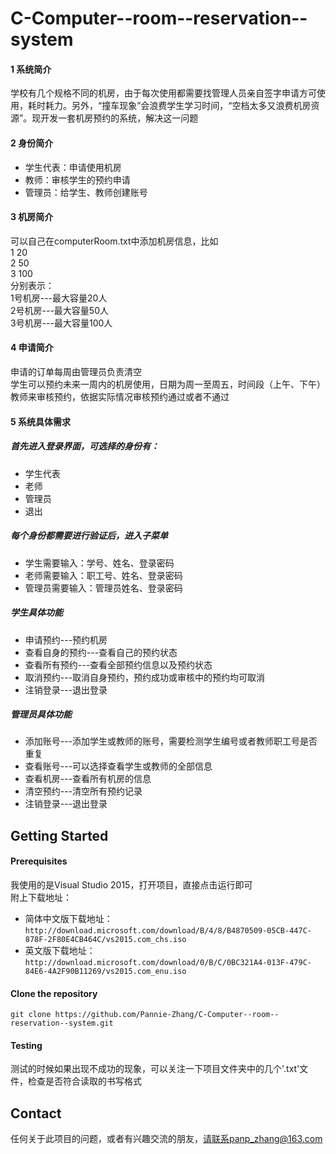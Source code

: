 # C-Computer--room--reservation--system
#### 1 系统简介
学校有几个规格不同的机房，由于每次使用都需要找管理人员亲自签字申请方可使用，耗时耗力。另外，“撞车现象”会浪费学生学习时间，“空档太多又浪费机房资源”。现开发一套机房预约的系统，解决这一问题
#### 2 身份简介
  * 学生代表：申请使用机房
  * 教师：审核学生的预约申请
  * 管理员：给学生、教师创建账号
#### 3 机房简介
   可以自己在computerRoom.txt中添加机房信息，比如  
   1 20  
   2 50  
   3 100  
   分别表示：  
   1号机房---最大容量20人  
   2号机房---最大容量50人  
   3号机房---最大容量100人  
#### 4 申请简介
   申请的订单每周由管理员负责清空  
   学生可以预约未来一周内的机房使用，日期为周一至周五，时间段（上午、下午）  
   教师来审核预约，依据实际情况审核预约通过或者不通过  
#### 5 系统具体需求
##### 首先进入登录界面，可选择的身份有：
   * 学生代表
   * 老师
   * 管理员
   * 退出
##### 每个身份都需要进行验证后，进入子菜单
   * 学生需要输入：学号、姓名、登录密码
   * 老师需要输入：职工号、姓名、登录密码
   * 管理员需要输入：管理员姓名、登录密码
##### 学生具体功能
   * 申请预约---预约机房
   * 查看自身的预约---查看自己的预约状态
   * 查看所有预约---查看全部预约信息以及预约状态
   * 取消预约---取消自身预约，预约成功或审核中的预约均可取消
   * 注销登录---退出登录
##### 管理员具体功能
   * 添加账号---添加学生或教师的账号，需要检测学生编号或者教师职工号是否重复
   * 查看账号---可以选择查看学生或教师的全部信息
   * 查看机房---查看所有机房的信息
   * 清空预约---清空所有预约记录
   * 注销登录---退出登录
## Getting Started 
#### Prerequisites
我使用的是Visual Studio 2015，打开项目，直接点击运行即可  
附上下载地址：
* 简体中文版下载地址：`http://download.microsoft.com/download/B/4/8/B4870509-05CB-447C-878F-2F80E4CB464C/vs2015.com_chs.iso`
* 英文版下载地址：`http://download.microsoft.com/download/0/B/C/0BC321A4-013F-479C-84E6-4A2F90B11269/vs2015.com_enu.iso`
#### Clone the repository
`git clone https://github.com/Pannie-Zhang/C-Computer--room--reservation--system.git`
#### Testing
测试的时候如果出现不成功的现象，可以关注一下项目文件夹中的几个'.txt'文件，检查是否符合读取的书写格式 
## Contact 
任何关于此项目的问题，或者有兴趣交流的朋友，请联系panp_zhang@163.com
